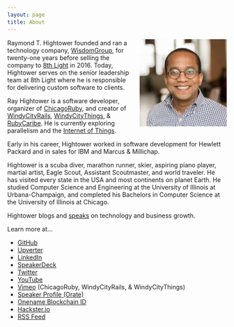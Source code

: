 ```yaml
---
layout: page
title: About
---
```


<img style="margin-left:20px" src="/images/rayhightower_8thlight.jpg" height="200" width="200" align="right" alt="Ray Hightower" title="Ray Hightower" />

Raymond T. Hightower founded and ran a technology company, [WisdomGroup](http://wisdomgroup.com), for twenty-one years before selling the company to [8th Light](http://8thlight.com) in 2016. Today, Hightower serves on the senior leadership team at 8th Light where he is responsible for delivering custom software to clients.

Ray Hightower is a software developer, organizer of [ChicagoRuby](http://chicagoruby.org), and creator of [WindyCityRails](http://windycityrails.com), [WindyCityThings](http://windycitythings.com), & [RubyCaribe](http://rubycaribe.com). He is currently exploring parallelism and the [Internet of Things](http://windycitythings.com).

Early in his career, Hightower worked in software development for Hewlett Packard and in sales for IBM and Marcus & Millichap.

Hightower is a scuba diver, marathon runner, skier, aspiring piano player, martial artist, Eagle Scout, Assistant Scoutmaster, and world traveler. He has visited every state in the USA and most continents on planet Earth. He studied Computer Science and Engineering at the University of Illinois at Urbana-Champaign, and completed his Bachelors in Computer Science at the University of Illinois at Chicago.

Hightower blogs and [speaks](/speaking) on technology and business growth.

Learn more at...

* [GitHub](http://github.com/rayhightower)
* [Upverter](https://upverter.com/rayhightower)
* [LinkedIn](http://linkedin.com/in/rayhightower)
* [SpeakerDeck](http://speakerdeck.com/rayhightower)
* [Twitter](http://twitter.com/rayhightower)
* [YouTube](http://youtube.com/wisdomgroupvideo)
* [Vimeo](https://vimeo.com/chicagoruby) (ChicagoRuby, WindyCityRails, & WindyCityThings)
* [Speaker Profile (Orate)](https://www.orate.me/speakers/825-ray-hightower)
* [Onename Blockchain ID](https://onename.com/rayhightower)
* [Hackster.io](https://www.hackster.io/rayhightower)
* [RSS Feed](/atom.xml)

